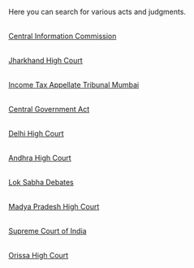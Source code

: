 Here you can search for various acts and judgments.

<imf src="http://www.falmouthinstitute.com/images/trainingimages/Law/gavel%20scale%20book.jpg" alt="Central Information Commission"><br />
<a href="https://lawdb.in/central-information-commission">Central Information Commission</a>

<imf src="https://encrypted-tbn1.gstatic.com/images?q=tbn:ANd9GcQ7Juy517D5KKQiI5L9xGQ3uv2k4jQVjux7DlWwPZweyfs494dL" alt="Jharkhand High Court"><br />
<a href="https://lawdb.in/jharkhand-high-court">Jharkhand High Court</a>

<imf src="http://www.legalwriting.in/wp-content/uploads/2013/05/LAW.jpg" alt="Income Tax Appellate Tribunal Mumbai"><br />
<a href="https://lawdb.in/income-tax-appellate-tribunal-mumbai">Income Tax Appellate Tribunal Mumbai</a>

<imf src="https://encrypted-tbn1.gstatic.com/images?q=tbn:ANd9GcR3jzQFgQ14bs-S-Ft-7rodVcvm2o3VY-NSCT15WeNRtaZvOrDTSA" alt=""><br />
<a href="https://lawdb.in/central-government-act">Central Government Act</a>

<imf src="https://encrypted-tbn3.gstatic.com/images?q=tbn:ANd9GcRMNxvVCDsaZem7pdCcfTNHO9fNR8wFvvhWu51aEZXuqWTeJcrKZQ" alt="Delhi High Court"><br />
<a href="https://lawdb.in/delhi-high-court">Delhi High Court</a>

<imf src="https://encrypted-tbn3.gstatic.com/images?q=tbn:ANd9GcTWS5Uc38BC5Ow1SaBcPMSbGixnZCq1-YwuazELEBYBQQQsGIC-https://lawdb.in/andhra-high-court" Andhra High Courtalt="Andhra High Court"><br />
<a href="https://lawdb.in/andhra-high-court">Andhra High Court</a>

<imf src="https://encrypted-tbn3.gstatic.com/images?q=tbn:ANd9GcS2P791RuPRO9rYiuL4Zvx-sJ_6EINkpFAFIxNX_RT62U-VF_D4" alt="Lok Sabha Debates"><br />
<a href="https://lawdb.in/lok-sabha-debates">Lok Sabha Debates</a>

<imf src="https://encrypted-tbn0.gstatic.com/images?q=tbn:ANd9GcSQMWcIZcUiaZY2152NucT9GRRZgS-Pv32lITs9bstVkX-DKQwJ" alt="Madya Pradesh High Court"><br />
<a href="https://lawdb.in/madhya-pradesh-high-court">Madya Pradesh High Court</a>

<imf src="https://encrypted-tbn1.gstatic.com/images?q=tbn:ANd9GcQOsnyFOAfyuGou5NCN2EfzwxM_y_gLOAggpHLEb9hB6exNmiOlMw" alt="Supreme Court of India"><br />
<a href="https://lawdb.in/supreme-court-of-india">Supreme Court of India</a>

<imf src="https://encrypted-tbn0.gstatic.com/images?q=tbn:ANd9GcTrsu-b946EtRxGKlE0gYo7KeQ9snPrtdq3EX4qHCK59ZTvqOsu" alt="Orissa High Court"><br />
<a href="https://lawdb.in/orissa-high-court">Orissa High Court</a>
